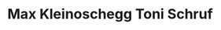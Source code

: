 ---
layout: digitalobject
title: Max Kleinoschegg Toni Schruf
medium: photograph
year: 1904
owner: Franz Josef Böhm
permanent_url: https://www.museum-joanneum.at/blog/wp-content/uploads/2019/07/max-kleinoschegg-toni-schruf-schifahren-251x350.jpg
image: /media/max-kleinoschegg-toni-schruf.png
---